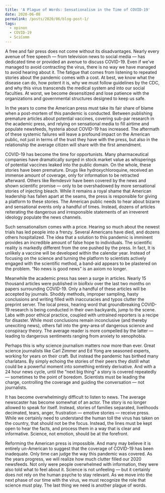 ```yaml
---
title: 'A Plague of Words: Sensationalism in the Time of COVID-19'
date: 2020-06-08
permalink: /posts/2020/06/blog-post-1/
tags:
  - opinon
  - COVID-19
  - SciComm
---
```

A free and fair press does not come without its disadvantages. Nearly every avenue of free speech — from television news to social media — has dedicated time or provided an avenue to discuss COVID-19. Even if we’ve managed to avoid contracting the virus, there is no way we have managed to avoid hearing about it. The fatigue that comes from listening to repeated stories about the pandemic comes with a cost. At best, we know what the disease can do, how potent it is, why we must follow guidelines by the CDC, and why this virus transcends the medical system and into our social faculties. At worst, we become desensitized and lose patience with the organizations and governmental structures designed to keep us safe. 

In the years to come the American press must take its fair share of blame when a post-mortem of this pandemic is conducted. Between publishing premature articles about potential vaccines, covering sub-par research in the academic press, and relying on sensational media to fill airtime and populate newsfeeds, hysteria about COVID-19 has increased. The aftermath of these systemic failures will leave a profound impact on the American public, not just in terms of the trust they have with the press, but also in the relationship the average citizen will share with the first amendment. 

COVID-19 has become the time for opportunists. Many pharmaceutical companies have dramatically surged in stock market value as whisperings of potential vaccines leaked into the public domain. On the whole, these stories have been premature. Drugs like hydroxychloroquine, received an immense amount of coverage, only for information to be retracted afterward. Others like Remdesvir have been covered by the news and shown scientific promise — only to be overshadowed by more sensational stories of injecting bleach. While it remains a royal shame that American leadership has fallen apart at the seams, the press is responsible for giving a platform to these stories. The American public needs to hear about bizarre and sensational events only a handful of times. Instead, dozens of articles reiterating the dangerous and irresponsible statements of an irreverent ideology populate the news channels. 

Such sensationalism comes with a price. Hearing so much about the newest trials has led people into a frenzy. Several Americans have died, and dozens others hospitalized. The idea that a solution to this pandemic is imminent provides an incredible amount of false hope to individuals. The scientific reality is markedly different from the one pushed by the press. In fact, It is unlikely a vaccine will be developed within the calendar year. Instead of focusing on the science and turning the platform to scientists actively engaged with the scientific method, a band-aid appears to be plastered on the problem. “No news is good news” is an axiom no longer. 

Meanwhile the academic press has seen a surge in articles. Nearly 15 thousand articles were published in bioRxiv over the last two months on papers surrounding COVID-19. Only a handful of these articles will be accepted by journals. Shoddy methods, improper sampling, hasty conclusions and writing filled with inaccuracies and typos clutter the preprint server. The local press, hearing word that groundbreaking COVID-19 research is being conducted in their own backyards, jump to the scene. Labs with poor ethical practice, coupled with untrained reporters is a recipe for disaster. While most conclusions remain inconclusive (and thereby unexciting news), others fall into the grey-area of dangerous science and conspiracy theory. The average reader is more compelled by the latter — leading to dangerous sentiments ranging from anxiety to xenophobia. 

Perhaps this is why science journalism matters now more than ever. Great science journalists like Carl Zimmer and Ed Yong are seasoned experts, working for years on their craft. But instead the pandemic has birthed many charlatans. By simply echoing the stories of their peers they distill what could be a powerful moment into something entirely derivative. And with a 24 hour news cycle, until the “next big thing” a story is covered repeatedly — sometimes to the point of boredom. Scientists must be leading the charge, controlling the coverage and guiding the conversation — not journalists. 

It has become overwhelmingly difficult to listen to news. The average newscaster has become somewhat of an actor. The story is no longer allowed to speak for itself. Instead, stories of families separated, livelihoods decimated, tears, anger, frustration — emotive stories — receive press. While we certainly need to understand the human toll the virus has taken on the country, that should not be the focus. Instead, the lines must be kept open to hear the facts, and process them in a way that is clear and informative. Science, not emotion, should be at the forefront. 

Reforming the American press is impossible. And many may believe it is entirely un-American to suggest that the coverage of COVID-19 has been inadequate. Only time can judge the way this pandemic was covered. As the years progress, we will realize how much clutter filled our 2020 newsfeeds. Not only were people overwhelmed with information, they were also told what to feel about it. Science is not unfeeling — but it certainly does not rely on the human psyche to stay relevant. As we move into the next phase of our time with the virus, we must recognize the role that science must play. The last thing we need is another plague of words. 
